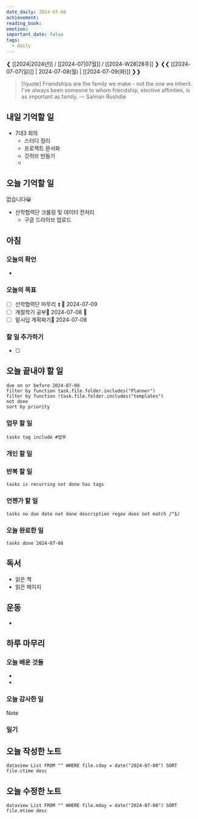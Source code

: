 ```yaml
---
date_daily: 2024-07-08
achievement: 
reading_book: 
emotion: 
important_date: false
tags:
  - daily
---
```

❮ [[2024|2024년]] / [[2024-07|07월]] / [[2024-W28|28주]] ❯
❮❮ [[2024-07-07(일)]] | 2024-07-08(월) | [[2024-07-09(화)]] ❯❯


> [!quote] Friendships are the family we make - not the one we inherit. I've always been someone to whom friendship, elective affinities, is as important as family.
> — Salman Rushdie

## 내일 기억할 일 
- 7대3 회의
	- 스터디 정리
	- 프로젝트 문서화
	- 깃허브 만들기
	- 

## 오늘 기억할 일
없습니다😀
- 산학협력단 크롤링 및 데이터 전처리
	- 구글 드라이브 업로드
## 아침 
### 오늘의 확언 
-
### 오늘의 목표 
- [ ] 산학협력단 마무리 ⏫ 📅 2024-07-09
- [ ] 계절학기 공부📅 2024-07-08 🔼 
- [ ] 밑시딥 계획짜기📅 2024-07-08 

### 할 일 추가하기 
- [ ] 

## 오늘 끝내야 할 일 
```tasks
due on or before 2024-07-08 
filter by function task.file.folder.includes("Planner") 
filter by function !task.file.folder.includes("templates") 
not done 
sort by priority 
```
### 업무 할 일 
```tasks tag include #업무 ``` 
### 개인 할 일 

### 반복 할 일 
```tasks is recurring not done has tags ```

### 언젠가 할 일 
```tasks no due date not done description regex does not match /^$/ ``` 
### 오늘 완료한 일 
```tasks done 2024-07-08 ``` 
## 독서 
- 읽은 책 
- 읽은 페이지 
## 운동 
-
## 하루 마무리 
### 오늘 배운 것들 
- 
- 
### 오늘 감사한 일 
>[!note] 


### 일기 
## 오늘 작성한 노트 
```dataview List FROM "" WHERE file.cday = date("2024-07-08") SORT file.ctime desc ``` 
## 오늘 수정한 노트 
 ```dataview List FROM "" WHERE file.mday = date("2024-07-08") SORT file.mtime desc ```